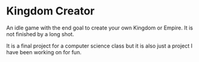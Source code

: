 # Kingdom Creator

An idle game with the end goal to create your own Kingdom or Empire. It is not finished by a long shot.

It is a final project for a computer science class but it is also just a project I have been working on for fun.
